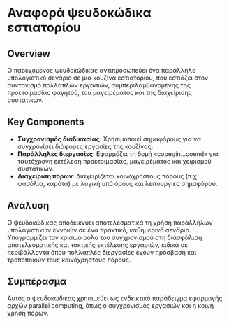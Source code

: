 # Αναφορά ψευδοκώδικα εστιατορίου

## Overview
Ο παρεχόμενος ψευδοκώδικας αντιπροσωπεύει ένα παράλληλο υπολογιστικό σενάριο σε μια κουζίνα εστιατορίου, που εστιάζει στον συντονισμό πολλαπλών εργασιών, συμπεριλαμβανομένης της προετοιμασίας φαγητού, του μαγειρέματος και της διαχείρισης συστατικών.

## Key Components
- **Συγχρονισμός διαδικασίας**: Χρησιμοποιεί σημαφόρους για να συγχρονίσει διάφορες εργασίες της κουζίνας.
- **Παράλληλες διεργασίες**: Εφαρμόζει τη δομή «cobegin...coend» για ταυτόχρονη εκτέλεση προετοιμασίας, μαγειρέματος και χειρισμού συστατικών.
- **Διαχείριση πόρων**: Διαχειρίζεται κοινόχρηστους πόρους (π.χ. φασόλια, καρότα) με λογική υπό όρους και λειτουργίες σημαφόρου.

## Ανάλυση
Ο ψευδοκώδικας αποδεικνύει αποτελεσματικά τη χρήση παράλληλων υπολογιστικών εννοιών σε ένα πρακτικό, καθημερινό σενάριο. Υπογραμμίζει τον κρίσιμο ρόλο του συγχρονισμού στη διασφάλιση αποτελεσματικής και τακτικής εκτέλεσης εργασιών, ειδικά σε περιβάλλοντα όπου πολλαπλές διεργασίες έχουν πρόσβαση και τροποποιούν τους κοινόχρηστους πόρους.

## Συμπέρασμα
Αυτός ο ψευδοκώδικας χρησιμεύει ως ενδεικτικό παράδειγμα εφαρμογής αρχών parallel computing, όπως ο συγχρονισμός εργασιών και η κοινή χρήση πόρων.